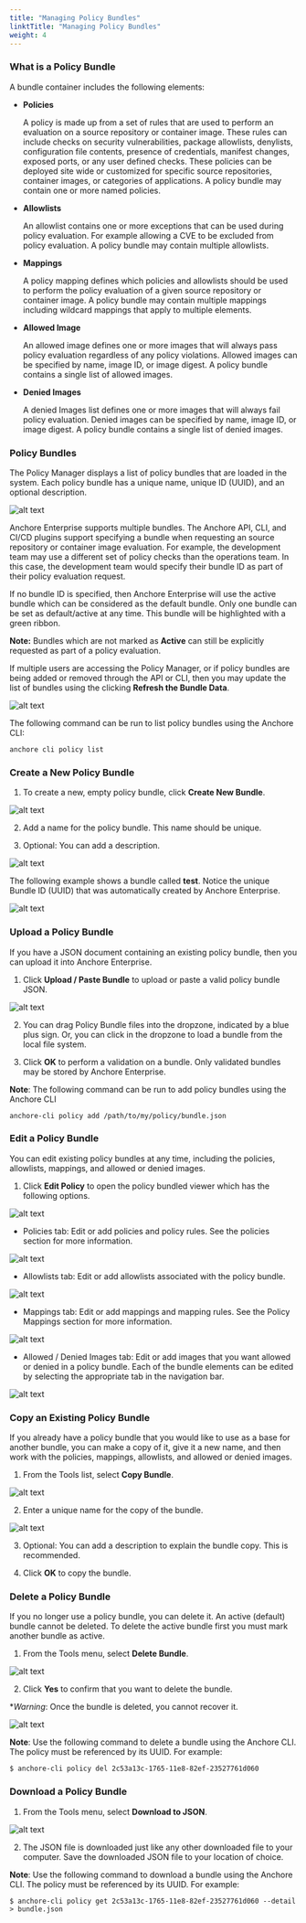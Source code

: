 ```yaml
---
title: "Managing Policy Bundles"
linktTitle: "Managing Policy Bundles"
weight: 4
---
```


### What is a Policy Bundle

A bundle container includes the following elements:

- **Policies**

  A policy is made up from a set of rules that are used to perform an evaluation
  on a source repository or container image. These rules can include checks on
  security vulnerabilities, package allowlists, denylists, configuration file
  contents, presence of credentials, manifest changes, exposed ports, or any
  user defined checks. These policies can be deployed site wide or customized
  for specific source repositories, container images, or categories of
  applications. A policy bundle may contain one or more named policies.

- **Allowlists**

  An allowlist contains one or more exceptions that can be used during policy
  evaluation. For example allowing a CVE to be excluded from policy evaluation.
  A policy bundle may contain multiple allowlists.

- **Mappings**

  A policy mapping defines which policies and allowlists should be used to
  perform the policy evaluation of a given source repository or container image.
  A policy bundle may contain multiple mappings including wildcard mappings that
  apply to multiple elements.

- **Allowed Image**

  An allowed image defines one or more images that will always pass policy
  evaluation regardless of any policy violations. Allowed images can be
  specified by name, image ID, or image digest. A policy bundle contains a
  single list of allowed images.

- **Denied Images**

  A denied Images list defines one or more images that will always fail policy
  evaluation. Denied images can be specified by name, image ID, or image digest.
  A policy bundle contains a single list of denied images.

### Policy Bundles

The Policy Manager displays a list of policy bundles that are loaded in the
system. Each policy bundle has a unique name, unique ID (UUID), and an optional
description.

![alt text](policy-bundles-list.png)

Anchore Enterprise supports multiple bundles. The Anchore API, CLI, and CI/CD
plugins support specifying a bundle when requesting an source repository or
container image evaluation. For example, the development team may use a
different set of policy checks than the operations team. In this case, the
development team would specify their bundle ID as part of their policy
evaluation request.

If no bundle ID is specified, then Anchore Enterprise will use the active bundle
which can be considered as the default bundle. Only one bundle can be set as
default/active at any time. This bundle will be highlighted with a green ribbon.

**Note:** Bundles which are not marked as **Active** can still be explicitly
requested as part of a policy evaluation.

If multiple users are accessing the Policy Manager, or if policy bundles are
being added or removed through the API or CLI, then you may update the list of
bundles using the clicking **Refresh the Bundle Data**.

![alt text](refresh-bundle-data.png)

The following command can be run to list policy bundles using the Anchore CLI:

`anchore cli policy list`

### Create a New Policy Bundle

1. To create a new, empty policy bundle, click **Create New Bundle**.

![alt text](create-new-bundle-with-arrow.png)

2. Add a name for the policy bundle. This name should be unique.

3. Optional: You can add a description.

![alt text](create-new-policy-bundle-namedescription.png)

The following example shows a bundle called **test**. Notice the unique Bundle
ID (UUID) that was automatically created by Anchore Enterprise.

![alt text](bundle-created-results.png)

### Upload a Policy Bundle

If you have a JSON document containing an existing policy bundle, then you can
upload it into Anchore Enterprise.

1. Click **Upload / Paste Bundle** to upload or paste a valid policy bundle
   JSON.

![alt text](upload-paste-policy-bundle.png)

2.  You can drag Policy Bundle files into the dropzone, indicated by a blue plus
    sign. Or, you can click in the dropzone to load a bundle from the local file
    system.

3.  Click **OK** to perform a validation on a bundle. Only validated bundles may
    be stored by Anchore Enterprise.

**Note**: The following command can be run to add policy bundles using the
Anchore CLI

`anchore-cli policy add /path/to/my/policy/bundle.json`

### Edit a Policy Bundle

You can edit existing policy bundles at any time, including the policies,
allowlists, mappings, and allowed or denied images.

1. Click **Edit Policy** to open the policy bundled viewer which has the
   following options.

![alt text](edit-policy-navigation-bar.png)

- Policies tab: Edit or add policies and policy rules. See the policies section
  for more information.

![alt text](policies-tab.png)

- Allowlists tab: Edit or add allowlists associated with the policy bundle.

![alt text](allowlists-tab.png)

- Mappings tab: Edit or add mappings and mapping rules. See the Policy Mappings
  section for more information.

![alt text](mappings-tab.png)

- Allowed / Denied Images tab: Edit or add images that you want allowed or
  denied in a policy bundle. Each of the bundle elements can be edited by
  selecting the appropriate tab in the navigation bar.

![alt text](allowed-denied-images-tab.png)

### Copy an Existing Policy Bundle

If you already have a policy bundle that you would like to use as a base for
another bundle, you can make a copy of it, give it a new name, and then work
with the policies, mappings, allowlists, and allowed or denied images.

1. From the Tools list, select **Copy Bundle**.

![alt text](copy-bundle-dropdown.png)

2. Enter a unique name for the copy of the bundle.

![alt text](copy-bundle.png)

3. Optional: You can add a description to explain the bundle copy. This is
   recommended.

4. Click **OK** to copy the bundle.

### Delete a Policy Bundle

If you no longer use a policy bundle, you can delete it. An active (default)
bundle cannot be deleted. To delete the active bundle first you must mark
another bundle as active.

1. From the Tools menu, select **Delete Bundle**.

![alt text](delete-bundle-menu.png)

2. Click **Yes** to confirm that you want to delete the bundle.

\*_Warning_: Once the bundle is deleted, you cannot recover it.

![alt text](UIDeleteBundle.png)

**Note**: Use the following command to delete a bundle using the Anchore CLI.
The policy must be referenced by its UUID. For example:

`$ anchore-cli policy del 2c53a13c-1765-11e8-82ef-23527761d060`

### Download a Policy Bundle

1. From the Tools menu, select **Download to JSON**.

![alt text](download-bundle.png)

2. The JSON file is downloaded just like any other downloaded file to your
   computer. Save the downloaded JSON file to your location of choice.

**Note**: Use the following command to download a bundle using the Anchore CLI.
The policy must be referenced by its UUID. For example:

`$ anchore-cli policy get 2c53a13c-1765-11e8-82ef-23527761d060 --detail > bundle.json`
